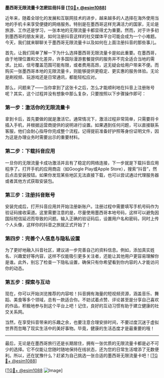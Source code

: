 **墨西哥无限流量卡怎麽註冊抖音 [[TG💪+ @esim1088](https://t.me/s/esim1088)]**

近年来，随着全球化的发展和互联网技术的进步，越来越多的人选择在海外使用当地的手机卡来享受便捷的网络服务。特别是在墨西哥这样充满活力的国家，无论是旅游、工作还是学习，一张本地的无限流量卡都显得尤为重要。然而，对于许多初到墨西哥的朋友来说，如何注册抖音这样的社交媒体平台可能会成为一个小难题。今天，我们就来聊聊关于墨西哥无限流量卡以及如何在上面注册抖音的那些事儿。

首先，让我们简单了解一下为什么选择墨西哥无限流量卡是如此重要。在墨西哥，由于地理位置和文化差异，许多国际漫游套餐提供的服务并不完全适合当地的需求。比如，信号覆盖范围可能有限，或者费用高昂，这无疑会给用户带来不便。而购买一张墨西哥本地的无限流量卡，则能够提供更稳定、更实惠的服务体验。无论是刷视频、玩游戏还是日常通讯，都能轻松应对。

那么，问题来了——当你拿到了这张卡之后，怎么才能顺利地在抖音上注册账号呢？其实，这个过程并没有想象中那么复杂，只要按照以下步骤操作即可：

### **第一步：激活你的无限流量卡**
拿到卡后，首先要做的就是激活它。通常情况下，激活过程非常简单，只需要将卡插入手机，并根据运营商提供的说明进行设置。如果遇到任何问题，可以直接联系客服，他们会耐心指导你完成整个流程。记得提前准备好护照等身份证明文件，因为这是办理业务时需要出示的重要材料。

### **第二步：下载抖音应用**
一旦你的无限流量卡成功激活并且有了稳定的网络连接，下一步就是下载抖音应用程序了。打开手机的应用商店（如Google Play或Apple Store），搜索“抖音”，然后点击安装按钮。如果你发现某些地区无法直接下载，也可以尝试通过代理服务器或者其他方式获取安装包。

### **第三步：注册抖音账号**
安装完成后，打开抖音应用并开始注册新账户。注册过程中需要填写手机号码作为验证码接收渠道。这里需要注意的是，尽量使用墨西哥本地号码，这样可以避免因国际短信延迟而导致的问题。输入正确的验证码后，设置用户名和密码，同时上传个人头像，这样你的抖音之旅就正式开始了！

### **第四步：完善个人信息与隐私设置**
为了更好地融入抖音社区，建议进一步完善自己的资料信息。例如，添加真实姓名、兴趣爱好等内容，这样不仅能吸引更多关注者，还能让其他用户更容易理解你是谁。此外，别忘了检查一下隐私设置，确保只有你希望看到你内容的人才能访问你的动态。

### **第五步：探索与互动**
现在，你可以开始浏览推荐的内容啦！抖音拥有海量的短视频资源，涵盖音乐、舞蹈、美食等多个领域，总有一款适合你。不妨试着点赞、评论甚至是分享自己喜欢的作品，积极地参与到这个平台上吧！记住，良好的互动习惯有助于建立健康的社交关系网。

当然，在享受抖音带来的乐趣之余，也要注意合理安排时间，不要过度沉迷于虚拟世界而忽略了现实生活中的美好事物。毕竟，健康的生活态度才是最重要的哦！

---

最后，无论是在墨西哥旅行还是长期居住，拥有一张优质的无限流量卡都是必不可少的选择。它不仅能让您随时随地保持在线状态，还为您的日常生活增添了无数便利。所以，还在犹豫什么？赶紧为自己挑选一张合适的墨西哥无限流量卡吧！[[TG💪+ @esim1088](https://t.me/s/esim1088)]

[[TG💪+ @esim1088](https://t.me/s/esim1088) ![Image](https://i.postimg.cc/4NQfJmqS/Snipaste-2025-05-13-00-14-12.png)]